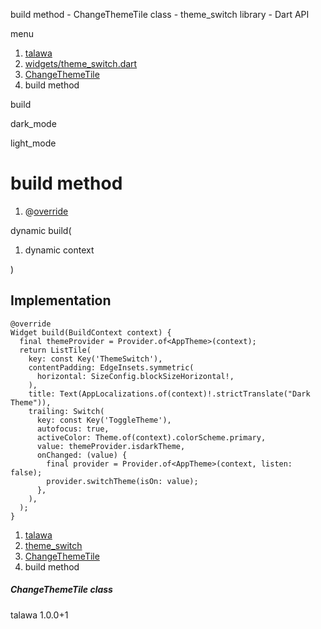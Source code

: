 




build method - ChangeThemeTile class - theme\_switch library - Dart API







menu

1. [talawa](../../index.html)
2. [widgets/theme\_switch.dart](../../file-___home_harshil_Desktop_open-source_palisadoes_talawa_lib_widgets_theme_switch/)
3. [ChangeThemeTile](../../file-___home_harshil_Desktop_open-source_palisadoes_talawa_lib_widgets_theme_switch/ChangeThemeTile-class.html)
4. build method

build


dark\_mode

light\_mode




# build method


1. @[override](https://api.flutter.dev/flutter/dart-core/override-constant.html)

dynamic
build(

1. dynamic context

)

## Implementation

```
@override
Widget build(BuildContext context) {
  final themeProvider = Provider.of<AppTheme>(context);
  return ListTile(
    key: const Key('ThemeSwitch'),
    contentPadding: EdgeInsets.symmetric(
      horizontal: SizeConfig.blockSizeHorizontal!,
    ),
    title: Text(AppLocalizations.of(context)!.strictTranslate("Dark Theme")),
    trailing: Switch(
      key: const Key('ToggleTheme'),
      autofocus: true,
      activeColor: Theme.of(context).colorScheme.primary,
      value: themeProvider.isdarkTheme,
      onChanged: (value) {
        final provider = Provider.of<AppTheme>(context, listen: false);
        provider.switchTheme(isOn: value);
      },
    ),
  );
}
```

 


1. [talawa](../../index.html)
2. [theme\_switch](../../file-___home_harshil_Desktop_open-source_palisadoes_talawa_lib_widgets_theme_switch/)
3. [ChangeThemeTile](../../file-___home_harshil_Desktop_open-source_palisadoes_talawa_lib_widgets_theme_switch/ChangeThemeTile-class.html)
4. build method

##### ChangeThemeTile class





talawa
1.0.0+1






